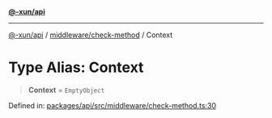 [**@-xun/api**](../../../README.md)

***

[@-xun/api](../../../README.md) / [middleware/check-method](../README.md) / Context

# Type Alias: Context

> **Context** = `EmptyObject`

Defined in: [packages/api/src/middleware/check-method.ts:30](https://github.com/Xunnamius/api-utils/blob/20b3c0a8fb0d738da534e0b5a18ecc7bfb431124/packages/api/src/middleware/check-method.ts#L30)

